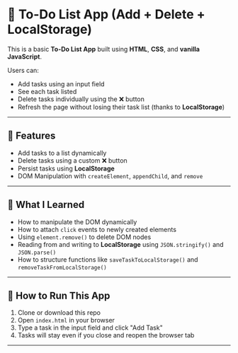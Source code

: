 # 📝 To-Do List App (Add + Delete + LocalStorage)

This is a basic **To-Do List App** built using **HTML**, **CSS**, and **vanilla JavaScript**.

Users can:
- Add tasks using an input field
- See each task listed
- Delete tasks individually using the ❌ button
- Refresh the page without losing their task list (thanks to **LocalStorage**)

---

## 🔧 Features

- Add tasks to a list dynamically
- Delete tasks using a custom ❌ button
- Persist tasks using **LocalStorage**
- DOM Manipulation with `createElement`, `appendChild`, and `remove`

---

## 🧠 What I Learned

- How to manipulate the DOM dynamically
- How to attach `click` events to newly created elements
- Using `element.remove()` to delete DOM nodes
- Reading from and writing to **LocalStorage** using `JSON.stringify()` and `JSON.parse()`
- How to structure functions like `saveTaskToLocalStorage()` and `removeTaskFromLocalStorage()`

---

## 🚀 How to Run This App

1. Clone or download this repo
2. Open `index.html` in your browser
3. Type a task in the input field and click "Add Task"
4. Tasks will stay even if you close and reopen the browser tab

---
